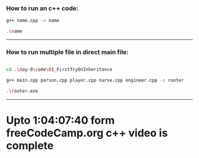 ### How to run an c++ code:

```sh
g++ name.cpp -o name

.\name
```

---

### How to run multiple file in direct main file:

```sh

cd .\day-9\code\01_FirstTryOnInheritance

g++ main.cpp person.cpp player.cpp nurse.cpp engineer.cpp -o rooter

.\rooter.exe

```


---

# Upto 1:04:07:40 form freeCodeCamp.org c++ video is complete
